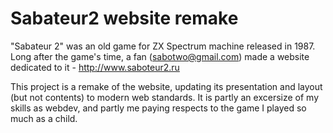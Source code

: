 # Sabateur2 website remake #

"Sabateur 2" was an old game for ZX Spectrum machine released in 1987. Long after the game's time, a fan (sabotwo@gmail.com) made a website dedicated to it - http://www.saboteur2.ru

This project is a remake of the website, updating its presentation and layout (but not contents) to modern web standards. It is partly an excersize of my skills as webdev, and partly me paying respects to the game I played so much as a child.